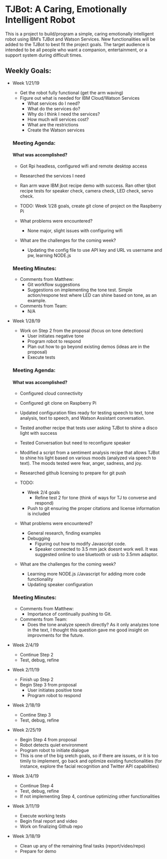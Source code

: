 # TJBot: A Caring, Emotionally Intelligent Robot

This is a project to build/program a simple, caring emotionally intelligent robot using IBM’s TJBot and Watson Services. New functionalities will be added to the TJBot to best fit the project goals. The target audience is intended to be all people who want a companion, entertainment, or a support system during difficult times.

## **Weekly Goals**:

* Week 1/21/19
  * Get the robot fully functional (get the arm waving)
  * Figure out what is needed for IBM Cloud/Watson Services
    * What services do I need?
    * What do the services do?
    * Why do I think I need the services?
    * How much will services cost?
    * What are the restrictions
    * Create the Watson services
  
  ### **Meeting Agenda**:
  #### What was accomplished? 
  * Got Rpi headless, configured wifi and remote desktop access
  * Researched the services I need
  * Ran arm wave IBM jbot recipe demo with success.  Ran other tjbot recipe tests for speaker check, camera check, LED check, servo check.

  * TODO: Week 1/28 goals, create git clone of project on the Raspberry Pi

  * What problems were encountered? 
    * None major, slight issues with configuring wifi

  * What are the challenges for the coming week?  
    * Updating the config file to use API key and URL vs username and pw,  learning NODE.js 

  ### **Meeting Minutes**:
    * Comments from Matthew:
      * Git workflow suggestions
      * Suggestions on implementing the tone test. Simple action/respone test where LED can shine based on tone, as an example. 
    * Comments from Team:
      *  N/A

* Week 1/28/19
  * Work on Step 2 from the proposal (focus on tone detection)
    * User initiates negative tone 
    * Program robot to respond 
    * Plan out how to go beyond existing demos (ideas are in the proposal)
    * Execute tests

  ### **Meeting Agenda**:
  #### What was accomplished? 
  * Configured cloud connectivity 
  * Configured git clone on Raspberry Pi 
  * Updated configuration files ready for testing speech to text, tone analysis, text to speech, and Watson Assistant conversation. 
  * Tested another recipe that tests user asking TJBot to shine a disco light with success 
  * Tested Conversation but need to reconfigure speaker
  * Modified a script from a sentiment analysis recipe that allows TJBot to shine his light based on various moods (analyzed via speech to text). The moods tested were fear, anger, sadness, and joy. 
  * Researched github licensing to prepare for git push 
 
  * TODO: 
    * Week 2/4 goals
      * Refine test 2 for tone (think of ways for TJ to converse and respond)
    * Push to git ensuring the proper citations and license information is included
    

  * What problems were encountered? 
    * General research, finding examples 
    * Debugging 
      * Figuring out how to modify Javascript code. 
      * Speaker connected to 3.5 mm jack doesnt work well. It was suggested online to use bluetooth or usb to 3.5mm adaptor. 

  * What are the challenges for the coming week?  
    * Learning  more NODE.js /Javascript for adding more code functionality
    * Updating speaker configuration

   ### **Meeting Minutes**:
    * Comments from Matthew:
      * Importance of continually pushing to Git.
    * Comments from Team:
      *  Does the tone analyze speech directly? As it only analyzes tone in the text, I thought this question gave me good insight on improvments for the future. 

* Week 2/4/19
  * Continue Step 2
  * Test, debug, refine

* Week 2/11/19
  * Finish up Step 2
  * Begin Step 3 from proposal 
    * User initiates positive tone
    * Program robot to respond

* Week 2/18/19
  * Contine Step 3
  * Test, debug, refine

* Week 2/25/19
  * Begin Step 4 from proposal
  * Robot detects quiet environment
  * Program robot to initiate dialogue
  * This is one of the big sretch goals, so if there are issues, or it is too timily to implement, go back and optimize existing functionalities (for instance, explore the facial recognition and Twitter API capabilities)

* Week 3/4/19
  * Continue Step 4
  * Test, debug, refine
  * If not implementing Step 4, continue optimizing other functionalities

* Week 3/11/19
  * Execute working tests
  * Begin final report and video
  * Work on finalizing Github repo

* Week 3/18/19
  * Clean up any of the remaining final tasks (report/video/repo)
  * Prepare for demo

